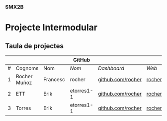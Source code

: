 ### SMX2B

# Projecte Intermodular

## Taula de projectes

|    |              |          | GitHub |             |       | Projecte |
|:--:|--------------|----------|--------|-------------|-------|----------|
| #  | Cognoms      | Nom      | *Nom*  | *Dashboard* | *Web* | *Web*    |
| 1  | Rocher Muñoz | Francesc | rocher | [github.com/rocher](https://github.com/rocher) | [rocher.github.io](https://rocher.github.io) | [La FUSTA](http://lafusta.endinahosting.com) |
| 2  | ETT | Erik | etorres1-1 | [github.com/rocher](https://github.com/rocher) | [rocher.github.io](https://rocher.github.io) | [La FUSTA] |
| 3  | Torres | Erik | etorres1-1 | [github.com/rocher](https://github.com/rocher) | [rocher.github.io](https://rocher.github.io) | [La FUSTA] |

